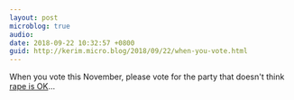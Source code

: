 ```yaml
---
layout: post
microblog: true
audio: 
date: 2018-09-22 10:32:57 +0800
guid: http://kerim.micro.blog/2018/09/22/when-you-vote.html
---
```

When you vote this November, please vote for the party that doesn't think [rape is OK](https://www.newyorker.com/news/our-columnists/after-the-kavanaugh-allegations-republicans-offer-a-shocking-defense-sexual-assault-isnt-a-big-deal)…
